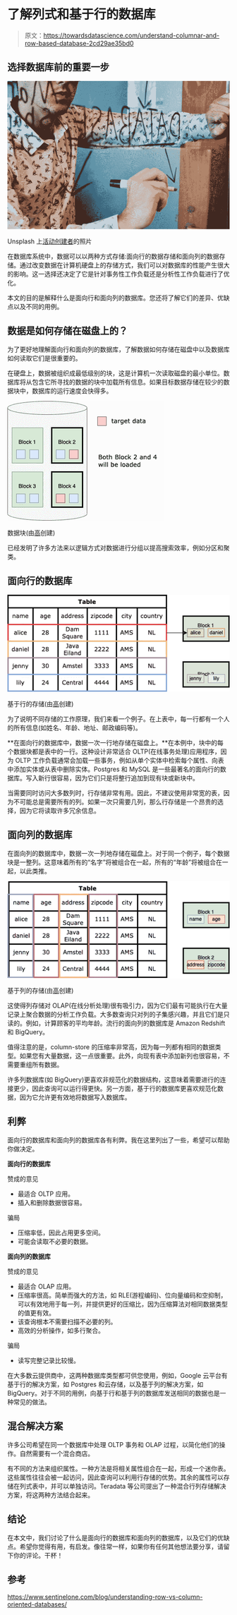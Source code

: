 # 了解列式和基于行的数据库

> 原文：<https://towardsdatascience.com/understand-columnar-and-row-based-database-2cd29ae35bd0>

## 选择数据库前的重要一步

![](img/71d56edf500749a9f06414b5d78caf07.png)

Unsplash 上[活动创建者](https://unsplash.com/@campaign_creators)的照片

在数据库系统中，数据可以以两种方式存储:面向行的数据存储和面向列的数据存储。通过改变数据在计算机硬盘上的存储方式，我们可以对数据库的性能产生很大的影响。这一选择还决定了它是针对事务性工作负载还是分析性工作负载进行了优化。

本文的目的是解释什么是面向行和面向列的数据库。您还将了解它们的差异、优缺点以及不同的用例。

## 数据是如何存储在磁盘上的？

为了更好地理解面向行和面向列的数据库，了解数据如何存储在磁盘中以及数据库如何读取它们是很重要的。

在硬盘上，数据被组织成最低级别的块，这是计算机一次读取磁盘的最小单位。数据库将从包含它所寻找的数据的块中加载所有信息。如果目标数据存储在较少的数据块中，数据库的运行速度会快得多。

![](img/093283a088be1464ded41742aeb65c69.png)

数据块(由[高](https://medium.com/u/2adc5a07e772?source=post_page-----2cd29ae35bd0--------------------------------)创建)

已经发明了许多方法来以逻辑方式对数据进行分组以提高搜索效率，例如分区和聚类。

## 面向行的数据库

![](img/ff1666ddae3d008fce276d68d7cb73d3.png)

基于行的存储(由[高](https://medium.com/u/2adc5a07e772?source=post_page-----2cd29ae35bd0--------------------------------)创建)

为了说明不同存储的工作原理，我们来看一个例子。在上表中，每一行都有一个人的所有信息(如姓名、年龄、地址、邮政编码等)。

**在面向行的数据库中，数据一次一行地存储在磁盘上。**在本例中，块中的每个数据块都是表中的一行。这种设计非常适合 OLTP(在线事务处理)应用程序，因为 OLTP 工作负载通常会加载一些事务，例如从单个实体中检索每个属性、向表中添加实体或从表中删除实体。Postgres 和 MySQL 是一些最著名的面向行的数据库。写入新行很容易，因为它们只是将整行追加到现有块或新块中。

当需要同时访问大多数列时，行存储非常有用。因此，不建议使用非常宽的表，因为不可能总是需要所有的列。如果一次只需要几列，那么行存储是一个昂贵的选择，因为它将读取许多冗余信息。

## 面向列的数据库

在面向列的数据库中，数据一次一列地存储在磁盘上。对于同一个例子，每个数据块是一整列。这意味着所有的“名字”将被组合在一起，所有的“年龄”将被组合在一起，以此类推。

![](img/c6ada19af3f08031caba7eb641d59770.png)

基于列的存储(由[高](https://medium.com/u/2adc5a07e772?source=post_page-----2cd29ae35bd0--------------------------------)创建)

这使得列存储对 OLAP(在线分析处理)很有吸引力，因为它们最有可能执行在大量记录上聚合数据的分析工作负载。大多数查询只对列的子集感兴趣，并且它们是只读的。例如，计算顾客的平均年龄。流行的面向列的数据库是 Amazon Redshift 和 BigQuery。

值得注意的是，column-store 的压缩率非常高，因为每一列都有相同的数据类型。如果您有大量数据，这一点很重要。此外，向现有表中添加新列也很容易，不需要重组所有数据。

许多列数据库(如 BigQuery)更喜欢非规范化的数据结构，这意味着需要进行的连接更少，因此查询可以运行得更快。另一方面，基于行的数据库更喜欢规范化数据，因为它允许更有效地将数据写入数据库。

## 利弊

面向行的数据库和面向列的数据库各有利弊。我在这里列出了一些，希望可以帮助你做决定。

**面向行的数据库**

赞成的意见

*   最适合 OLTP 应用。
*   插入和删除数据很容易。

骗局

*   压缩率低，因此占用更多空间。
*   可能会读取不必要的数据。

**面向列的数据库**

赞成的意见

*   最适合 OLAP 应用。
*   压缩率很高。简单而强大的方法，如 RLE(游程编码)、位向量编码和空抑制，可以有效地用于每一列，并提供更好的压缩比，因为压缩算法对相同数据类型的值更有效。
*   该查询根本不需要扫描不必要的列。
*   高效的分析操作，如多行聚合。

骗局

*   读写完整记录比较慢。

在大多数云提供商中，这两种数据库类型都可供您使用，例如，Google 云平台有基于行的解决方案，如 Postgres 和云存储，以及基于列的解决方案，如 BigQuery。对于不同的用例，向基于行和基于列的数据库发送相同的数据也是一种常见的做法。

## 混合解决方案

许多公司希望在同一个数据库中处理 OLTP 事务和 OLAP 过程，以简化他们的操作。自然需要有一个混合商店。

有不同的方法来组织属性。一种方法是将相关属性组合在一起，形成一个迷你表。这些属性往往会被一起访问，因此查询可以利用行存储的优势。其余的属性可以存储在列式表中，并可以单独访问。Teradata 等公司提出了一种混合行列存储解决方案，将这两种方法结合起来。

## 结论

在本文中，我们讨论了什么是面向行的数据库和面向列的数据库，以及它们的优缺点。希望你觉得有用，有启发。像往常一样，如果你有任何其他想法要分享，请留下你的评论。干杯！

## 参考

<https://www.sentinelone.com/blog/understanding-row-vs-column-oriented-databases/> 